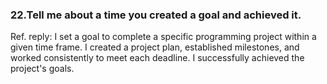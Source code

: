 ### 22.Tell me about a time you created a goal and achieved it.
Ref. reply: I set a goal to complete a specific programming project within a given time frame. I created a project plan, established milestones, and worked consistently to meet each deadline. I successfully achieved the project's goals.

